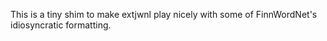 This is a tiny shim to make extjwnl play nicely with some of FinnWordNet's
idiosyncratic formatting.
